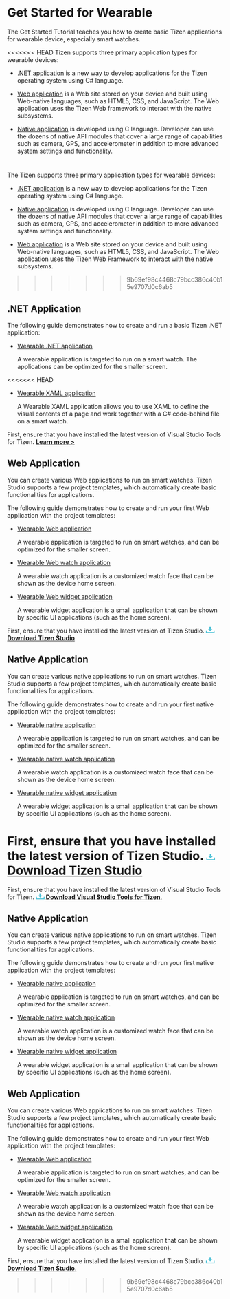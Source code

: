 # Get Started for Wearable

The Get Started Tutorial teaches you how to create basic Tizen applications for wearable device, especially smart watches.

<<<<<<< HEAD
Tizen supports three primary application types for wearable devices:

-   [.NET application](#dotnet-application) is a new way to develop applications for the Tizen operating system using C# language.

-   [Web application](#web-application) is a Web site stored on your device and built using Web-native languages, such as HTML5, CSS, and JavaScript. The Web application uses the Tizen Web framework to interact with the native subsystems.

-   [Native application](#native-application) is developed using C language. Developer can use the dozens of native API modules that cover a large range of capabilities such as camera, GPS, and accelerometer in addition to more advanced system settings and functionality.

<a name="dotnet-application"> </a>
=======
The Tizen supports three primary application types for wearable devices:

-   [.NET application](#net-application) is a new way to develop applications for the Tizen operating system using C# language.

-   [Native application](#native-application) is developed using C language. Developer can use the dozens of native API modules that cover a large range of capabilities such as camera, GPS, and accelerometer in addition to more advanced system settings and functionality.

-   [Web application](#web-application) is a Web site stored on your device and built using Web-native languages, such as HTML5, CSS, and JavaScript. The Web application uses the Tizen Web Framework to interact with the native subsystems.

>>>>>>> 9b69ef98c4468c79bcc386c40b15e9707d0c6ab5
## .NET Application

The following guide demonstrates how to create and run a basic Tizen .NET application:

-   [Wearable .NET application](../dotnet/get-started/wearable/first-app.md)

    A wearable application is targeted to run on a smart watch. The applications can be optimized for the smaller screen.

<<<<<<< HEAD
-   [Wearable XAML application](../dotnet/get-started/wearable/first-xaml-app.md)

    A Wearable XAML application allows you to use XAML to define the visual contents of a page and work together with a C# code-behind file on a smart watch.

First, ensure that you have installed the latest version of Visual Studio Tools for Tizen. [**Learn more >**](../vstools/install.md)

## Web Application

You can create various Web applications to run on smart watches. Tizen Studio supports a few project templates, which automatically create basic functionalities for applications.

The following guide demonstrates how to create and run your first Web application with the project templates:

-   [Wearable Web application](../web/get-started/wearable/first-app.md)

    A wearable application is targeted to run on smart watches, and can be optimized for the smaller screen.

-   [Wearable Web watch application](../web/get-started/wearable-watch/first-app-watch.md)

    A wearable watch application is a customized watch face that can be shown as the device home screen.

-   [Wearable Web widget application](../web/get-started/wearable-widget/first-app-widget.md)

    A wearable widget application is a small application that can be shown by specific UI applications (such as the home screen).

First, ensure that you have installed the latest version of Tizen Studio. <a href="https://developer.tizen.org/development/tizen-studio/download" target="_blank">
<img src="media/ic_docs_download.png"><strong> Download Tizen Studio</strong></a>

## Native Application

You can create various native applications to run on smart watches. Tizen Studio supports a few project templates, which automatically create basic functionalities for applications.

The following guide demonstrates how to create and run your first  native application with the project templates:

-   [Wearable native application](../native/get-started/wearable/first-app.md)

    A wearable application is targeted to run on smart watches, and can be optimized for the smaller screen.

-   [Wearable native watch application](../native/get-started/wearable-watch/first-app-watch.md)

    A wearable watch application is a customized watch face that can be shown as the device home screen.

-   [Wearable native widget application](../native/get-started/wearable-widget/first-app-widget.md)

    A wearable widget application is a small application that can be shown by specific UI applications (such as the home screen).

First, ensure that you have installed the latest version of Tizen Studio. <a href="https://developer.tizen.org/development/tizen-studio/download" target="_blank">
<img src="media/ic_docs_download.png"><strong> Download Tizen Studio</strong></a>
=======
First, ensure that you have installed the latest version of Visual Studio Tools for Tizen. <a href="https://marketplace.visualstudio.com/items?itemName=tizen.VisualStudioToolsforTizen" target="_blank"><img src="media/ic_docs_download.png"><Strong> Download Visual Studio Tools for Tizen</strong>.</a>

## Native Application

You can create various native applications to run on smart watches. Tizen Studio supports a few project templates, which automatically create basic functionalities for applications.

The following guide demonstrates how to create and run your first  native application with the project templates:

-   [Wearable native application](../native/get-started/wearable/first-app.md)

    A wearable application is targeted to run on smart watches, and can be optimized for the smaller screen.

-   [Wearable native watch application](../native/get-started/wearable-watch/first-app-watch.md)

    A wearable watch application is a customized watch face that can be shown as the device home screen.

-   [Wearable native widget application](../native/get-started/wearable-widget/first-app-widget.md)

    A wearable widget application is a small application that can be shown by specific UI applications (such as the home screen).

## Web Application

You can create various Web applications to run on smart watches. Tizen Studio supports a few project templates, which automatically create basic functionalities for applications.

The following guide demonstrates how to create and run your first Web application with the project templates:

-   [Wearable Web application](../web/get-started/wearable/first-app.md)

    A wearable application is targeted to run on smart watches, and can be optimized for the smaller screen.

-   [Wearable Web watch application](../web/get-started/wearable-watch/first-app-watch.md)

    A wearable watch application is a customized watch face that can be shown as the device home screen.

-   [Wearable Web widget application](../web/get-started/wearable-widget/first-app-widget.md)

    A wearable widget application is a small application that can be shown by specific UI applications (such as the home screen).

First, ensure that you have installed the latest version of Tizen Studio. <a href="https://developer.tizen.org/development/tizen-studio/download" target="_blank"><img src="media/ic_docs_download.png"><strong>Download Tizen Studio</strong>.</a>

>>>>>>> 9b69ef98c4468c79bcc386c40b15e9707d0c6ab5
